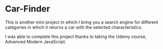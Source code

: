 # Car-Finder
This is another mini project in which I bring you a search engine for different categories in which it returns a car with the selected characteristics.

I was able to complete this project thanks to taking the Udemy course, Advanced Modern JavaScript.

